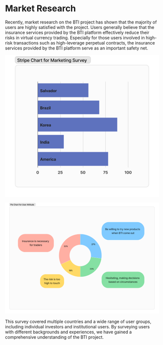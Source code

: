 # Market Research

Recently, market research on the BTI project has shown that the majority of users are highly satisfied with the project. Users generally believe that the insurance services provided by the BTI platform effectively reduce their risks in virtual currency trading. Especially for those users involved in high-risk transactions such as high-leverage perpetual contracts, the insurance services provided by the BTI platform serve as an important safety net.

![Figure 2.3 - Satisfaction with the platform in some countries](../.gitbook/assets/Marketing-Survey.png)

![Figure 2.4 - Different users’ current attitudes towards the BTI platform](../.gitbook/assets/User-Attitude.png)

This survey covered multiple countries and a wide range of user groups, including individual investors and institutional users. By surveying users with different backgrounds and experiences, we have gained a comprehensive understanding of the BTI project.
